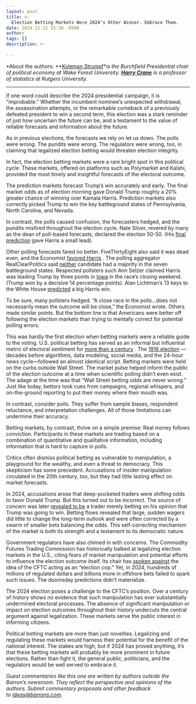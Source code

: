 ```yaml
---
layout: post
title: >-
  Election Betting Markets Were 2024’s Other Winner. Embrace Them.
date: 2024-11-21 15:38 -0500
author: 
tags: []
description: >-
  
---
```


*About the authors: **[Koleman Strumpf](https://users.wfu.edu/strumpks/)**is the Burchfield Presidential chair of political economy at Wake Forest University. **[Harry Crane](https://www.harrycrane.com/)** is a professor of statistics at Rutgers University.* 



---

If one word could describe the 2024 presidential campaign, it is “improbable.” Whether the incumbent nominee’s unexpected withdrawal, the assassination attempts, or the remarkable comeback of a previously defeated president to win a second term, this election was a stark reminder of just how uncertain the future can be, and a testament to the value of reliable forecasts and information about the future.

As in previous elections, the forecasts we rely on let us down. The polls were wrong. The pundits were wrong. The regulators were wrong, too, in claiming that legalized election betting would threaten election integrity.

In fact, the election betting markets were a rare bright spot in this political cycle. These markets, offered on platforms such as Polymarket and Kalshi, provided the most timely and insightful forecasts of the electoral outcome.

The prediction markets forecast Trump’s win accurately and early. The final market odds as of election morning gave Donald Trump roughly a 20% greater chance of winning over Kamala Harris. Prediction markets also correctly picked Trump to win the key battleground states of Pennsylvania, North Carolina, and Nevada.

In contrast, the polls caused confusion, the forecasters hedged, and the pundits misfired throughout the election cycle. Nate Silver, revered by many as the dean of poll-based forecasts, declared the election 50-50. (His [final prediction](https://www.natesilver.net/p/nate-silver-2024-president-election-polls-model) gave Harris a small lead).

Other polling forecasts fared no better. FiveThirtyEight also said it was dead even, and the Economist [favored Harris](https://projects.fivethirtyeight.com/2024-election-forecast/?cid=rrpromo) . The polling aggregator RealClearPolitics said [neither](https://www.realclearpolling.com/elections/president/2024/battleground-states) candidate had a majority in the seven battleground states. Respected pollsters such Ann Selzer claimed Harris was leading Trump by three points in [Iowa](https://www.desmoinesregister.com/story/news/politics/iowa-poll/2024/11/02/iowa-poll-kamala-harris-leads-donald-trump-2024-presidential-race/75354033007/) in the race’s closing weekend. (Trump won by a decisive 14 percentage points). Alan Lichtman’s 13 keys to the White House [predicted](https://www.nytimes.com/2024/09/05/opinion/allan-lichtman-trump-harris-prediction.html) a big Harris win.

To be sure, many pollsters hedged. “A close race in the polls…does not necessarily mean the outcome will be close,” the Economist wrote. Others made similar points. But the bottom line is that Americans were better off following the election markets than trying to mentally correct for potential polling errors.

This was hardly the first election when betting markets were a reliable guide to the voting. U.S. political betting has served as an informal but influential metric of electoral sentiment for [more than a century](https://users.wfu.edu/strumpks/papers/RhodeandStrumpf_CorrectedProofPages(2068_001_KS).pdf) . The [1916 election](https://users.wfu.edu/strumpks/papers/BettingPaper_10Nov2003_long2.pdf) —decades before algorithms, data modeling, social media, and the 24-hour news cycle—followed an almost identical script. Betting markets were held on the curbs outside Wall Street. The market pulse helped inform the public of the election outcome at a time when scientific polling didn’t even exist. The adage at the time was that “Wall Street betting odds are never wrong.” Just like today, bettors took cues from campaigns, regional whispers, and on-the-ground reporting to put their money where their mouth was.

In contrast, consider polls. They suffer from sample biases, respondent reluctance, and interpretation challenges. All of those limitations can undermine their accuracy.

Betting markets, by contrast, thrive on a simple premise: Real money follows conviction. Participants in these markets are trading based on a combination of quantitative and qualitative information, including information that is hard to capture in polls.

Critics often dismiss political betting as vulnerable to manipulation, a playground for the wealthy, and even a threat to democracy. This skepticism has some precedent. Accusations of insider manipulation circulated in the 20th century, too, but they had little lasting effect on market forecasts.

In 2024, accusations arose that deep-pocketed traders were shifting odds to favor Donald Trump. But this turned out to be incorrect. The source of concern was later [revealed to be](https://www.wsj.com/finance/trump-odds-polymarket-election-betting-whale-3d94bed3?mod=article_inline) a trader merely betting on his opinion that Trump was going to win. Betting flows revealed that large, sudden wagers did little to change the long-term outlook and were often corrected by a swarm of smaller bets balancing the odds. This self-correcting mechanism of the market is both its strength and a testament to its democratic nature.

Government regulators have also chimed in with concerns. The Commodity Futures Trading Commission has historically balked at legalizing election markets in the U.S., citing fears of market manipulation and potential efforts to influence the election outcome itself. Its chair has [spoken against](https://www.wsj.com/finance/regulation/cftc-wants-to-ban-trades-tied-to-elections-sports-and-awards-contests-3d6fb3c6?mod=article_inline) the idea of the CFTC acting as an “election cop.” Yet, in 2024, hundreds of millions of regulated dollars and billions more in offshore bets failed to spark such issues. The doomsday predictions didn’t materialize.

The 2024 election poses a challenge to the CFTC’s position. Over a century of history shows no evidence that such manipulation has ever substantially undermined electoral processes. The absence of significant manipulation or impact on election outcomes throughout their history undercuts the central argument against legalization. These markets serve the public interest in informing citizens.

Political betting markets are more than just novelties. Legalizing and regulating these markets would harness their potential for the benefit of the national interest. The stakes are high, but if 2024 has proved anything, it’s that these betting markets will probably be more prominent in future elections. Rather than fight it, the general public, politicians, and the regulators would be well served to embrace it.

*Guest commentaries like this one are written by authors outside the Barron’s newsroom. They reflect the perspective and opinions of the authors. Submit commentary proposals and other feedback to [ideas@barrons.com](mailto:ideas@barrons.com).* 

